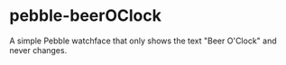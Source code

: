 pebble-beerOClock
=================

A simple Pebble watchface that only shows the text "Beer O'Clock" and never changes.
